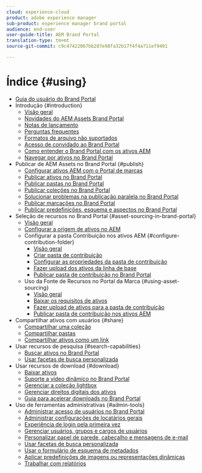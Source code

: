 ```yaml
---
cloud: experience-cloud
product: adobe experience manager
sub-product: experience manager brand portal
audience: end-user
user-guide-title: AEM Brand Portal
translation-type: tm+mt
source-git-commit: c9c47422067bb287e98fa32b17f4f4a711ef9491

---
```



# Índice {#using}

+ [Guia do usuário do Brand Portal](using/home.md)
+ Introdução {#introduction}
   + [Visão geral](using/brand-portal.md)
   + [Novidades do AEM Assets Brand Portal](using/whats-new.md)
   + [Notas de lançamento](using/brand-portal-release-notes.md)
   + [Perguntas frequentes](using/brand-portal-faqs.md)
   + [Formatos de arquivo não suportados](using/brand-portal-supported-formats.md)
   + [Acesso de convidado ao Brand Portal](using/guest-access.md)
   + [Como entender o Brand Portal com os ativos AEM](https://helpx.adobe.com/experience-manager/kt/assets/using/brand-portal-article-understand.html)
   + [Navegar por ativos no Brand Portal](using/browse-assets-brand-portal.md)
+ Publicar de AEM Assets no Brand Portal {#publish}
   + [Configurar ativos AEM com o Portal de marcas](using/configure-aem-assets-with-brand-portal.md)
   + [Publicar ativos no Brand Portal](https://docs.adobe.com/content/help/en/experience-manager-65/assets/brandportal/brand-portal-publish-assets.html)
   + [Publicar pastas no Brand Portal](https://docs.adobe.com/content/help/en/experience-manager-65/assets/brandportal/brand-portal-publish-folder.html)
   + [Publicar coleções no Brand Portal](https://docs.adobe.com/content/help/en/experience-manager-65/assets/brandportal/brand-portal-publish-collection.html)
   + [Solucionar problemas na publicação paralela no Brand Portal](using/troubleshoot-parallel-publishing.md)
   + [Publicar marcações no Brand Portal](using/brand-portal-publish-tags.md)
   + [Publicar predefinições, esquema e aspectos no Brand Portal](using/publish-schema-search-facets-presets.md)
+ Seleção de recursos no Brand Portal {#asset-sourcing-in-brand-portal}
   + [Visão geral](using/brand-portal-asset-sourcing.md)
   + [Configurar a origem de ativos no AEM](using/brand-portal-configure-asset-sourcing.md)
   + Configurar a pasta Contribuição nos ativos AEM {#configure-contribution-folder}
      + [Visão geral](using/brand-portal-contribution-folder.md)
      + [Criar pasta de contribuição](using/brand-portal-create-contribution-folder.md)
      + [Configurar as propriedades da pasta de contribuição](using/brand-portal-configure-contribution-folder-properties.md)
      + [Fazer upload dos ativos da linha de base](using/brand-portal-upload-baseline-assets.md)
      + [Publicar pasta de contribuição no Brand Portal](using/brand-portal-publish-contribution-folder-to-brand-portal.md)
   + Uso da Fonte de Recursos no Portal da Marca {#using-asset-sourcing}
      + [Visão geral](using/brand-portal-overiew-using-asset-sourcing.md)
      + [Baixar os requisitos de ativos](using/brand-portal-download-asset-requirements.md)
      + [Fazer upload de ativos para a pasta de contribuição](using/brand-portal-upload-assets-to-contribution-folder.md)
      + [Publicar pasta de contribuição nos ativos AEM](using/brand-portal-publish-contribution-folder-to-aem-assets.md)
+ Compartilhar ativos com usuários {#share}
   + [Compartilhar uma coleção](using/brand-portal-share-collection.md)
   + [Compartilhar pastas](using/brand-portal-sharing-folders.md)
   + [Compartilhar ativos como um link](using/brand-portal-link-share.md)
+ Usar recursos de pesquisa {#search-capabilities}
   + [Buscar ativos no Brand Portal](using/brand-portal-searching.md)
   + [Usar facetas de busca personalizada](using/brand-portal-search-facets.md)
+ Usar recursos de download {#download}
   + [Baixar ativos](using/brand-portal-download-users.md)
   + [Suporte a vídeo dinâmico no Brand Portal](using/dynamic-video-brand-portal.md)
   + [Gerenciar a coleção lightbox](using/brand-portal-light-box.md)
   + [Gerenciar direitos digitais dos ativos](using/manage-digital-rights-of-assets.md)
   + [Guia para acelerar downloads no Brand Portal](using/accelerated-download.md)
+ Uso de ferramentas administrativas {#admin-tools}
   + [Administrar acesso de usuários no Brand Portal](using/access-configurations-brand-portal.md)
   + [Administrar configurações de locatários gerais](using/brand-portal-general-configuration.md)
   + [Experiência de login pela primeira vez](using/brand-portal-onboarding.md)
   + [Gerenciar usuários, grupos e cargos de usuários](using/brand-portal-adding-users.md)
   + [Personalizar papel de parede, cabeçalho e mensagens de e-mail](using/brand-portal-branding.md)
   + [Usar facetas de busca personalizada](using/brand-portal-search-facets.md)
   + [Usar o formulário de esquema de metadados](using/brand-portal-metadata-schemas.md)
   + [Aplicar predefinições de imagens ou representações dinâmicas](using/brand-portal-image-presets.md)
   + [Trabalhar com relatórios](using/brand-portal-reports.md)

